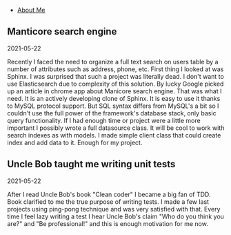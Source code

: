 * [About Me](aboutme.html)

## Manticore search engine
2021-05-22

Recently I faced the need to organize a full text search on users table by a number of attributes such as address, phone, etc. First thing I looked at was Sphinx. I was surprised that such a project was literally dead. I don't want to use Elasticsearch due to complexity of this solution. By lucky Google picked up an article in chrome app about Manicore search engine. That was what I need. It is an actively developing clone of Sphinx. It is easy to use it thanks to MySQL protocol support. But SQL syntax differs from MySQL's a bit so I couldn't use the full power of the framework's database stack, only basic query functionality. If I had enough time or project were a little more important I possibly wrote a full datasource class. It will be cool to work with search indexes as with models. I made simple client class that could create index and add data to it. Enough for my project. 

## Uncle Bob taught me writing unit tests
2021-05-22

After I read Uncle Bob's book "Clean coder" I became a big fan of TDD. Book clarified to me the true purpose of writing tests. I made a few last projects using ping-pong technique and was very satisfied with that. Every time I feel lazy writing a test I hear Uncle Bob's claim "Who do you think you are?" and "Be professional!" and this is enough motivation for me now.
